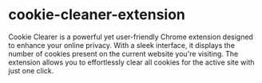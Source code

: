 # cookie-cleaner-extension
Cookie Clearer is a powerful yet user-friendly Chrome extension designed to enhance your online privacy. With a sleek interface, it displays the number of cookies present on the current website you're visiting. The extension allows you to effortlessly clear all cookies for the active site with just one click.
